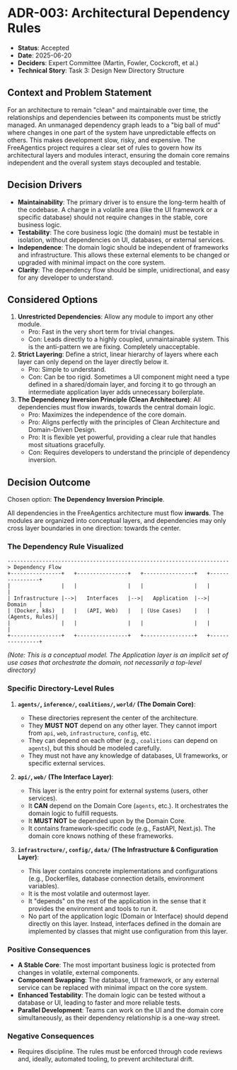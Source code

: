 # ADR-003: Architectural Dependency Rules

- **Status**: Accepted
- **Date**: 2025-06-20
- **Deciders**: Expert Committee (Martin, Fowler, Cockcroft, et al.)
- **Technical Story**: Task 3: Design New Directory Structure

## Context and Problem Statement

For an architecture to remain "clean" and maintainable over time, the relationships and dependencies between its components must be strictly managed. An unmanaged dependency graph leads to a "big ball of mud" where changes in one part of the system have unpredictable effects on others. This makes development slow, risky, and expensive. The FreeAgentics project requires a clear set of rules to govern how its architectural layers and modules interact, ensuring the domain core remains independent and the overall system stays decoupled and testable.

## Decision Drivers

- **Maintainability**: The primary driver is to ensure the long-term health of the codebase. A change in a volatile area (like the UI framework or a specific database) should not require changes in the stable, core business logic.
- **Testability**: The core business logic (the domain) must be testable in isolation, without dependencies on UI, databases, or external services.
- **Independence**: The domain logic should be independent of frameworks and infrastructure. This allows these external elements to be changed or upgraded with minimal impact on the core system.
- **Clarity**: The dependency flow should be simple, unidirectional, and easy for any developer to understand.

## Considered Options

1. **Unrestricted Dependencies**: Allow any module to import any other module.
   - Pro: Fast in the very short term for trivial changes.
   - Con: Leads directly to a highly coupled, unmaintainable system. This is the anti-pattern we are fixing. Completely unacceptable.
2. **Strict Layering**: Define a strict, linear hierarchy of layers where each layer can only depend on the layer directly below it.
   - Pro: Simple to understand.
   - Con: Can be too rigid. Sometimes a UI component might need a type defined in a shared/domain layer, and forcing it to go through an intermediate application layer adds unnecessary boilerplate.
3. **The Dependency Inversion Principle (Clean Architecture)**: All dependencies must flow inwards, towards the central domain logic.
   - Pro: Maximizes the independence of the core domain.
   - Pro: Aligns perfectly with the principles of Clean Architecture and Domain-Driven Design.
   - Pro: It is flexible yet powerful, providing a clear rule that handles most situations gracefully.
   - Con: Requires developers to understand the principle of dependency inversion.

## Decision Outcome

Chosen option: **The Dependency Inversion Principle**.

All dependencies in the FreeAgentics architecture must flow **inwards**. The modules are organized into conceptual layers, and dependencies may only cross layer boundaries in one direction: towards the center.

### The Dependency Rule Visualized

```
----------------------------------------------------------------------> Dependency Flow
+----------------+   +----------------+   +----------------+   +----------------+
|                |   |                |   |                |   |                |
| Infrastructure |-->|   Interfaces   |-->|   Application  |-->|      Domain    |
| (Docker, k8s)  |   |   (API, Web)   |   | (Use Cases)    |   | (Agents, Rules)|
|                |   |                |   |                |   |                |
+----------------+   +----------------+   +----------------+   +----------------+
```

_(Note: This is a conceptual model. The Application layer is an implicit set of use cases that orchestrate the domain, not necessarily a top-level directory)_

### Specific Directory-Level Rules

1. **`agents/`, `inference/`, `coalitions/`, `world/` (The Domain Core)**:

   - These directories represent the center of the architecture.
   - They **MUST NOT** depend on any other layer. They cannot import from `api`, `web`, `infrastructure`, `config`, etc.
   - They can depend on each other (e.g., `coalitions` can depend on `agents`), but this should be modeled carefully.
   - They must not have any knowledge of databases, UI frameworks, or specific external services.

2. **`api/`, `web/` (The Interface Layer)**:

   - This layer is the entry point for external systems (users, other services).
   - It **CAN** depend on the Domain Core (`agents`, etc.). It orchestrates the domain logic to fulfill requests.
   - It **MUST NOT** be depended upon by the Domain Core.
   - It contains framework-specific code (e.g., FastAPI, Next.js). The domain core knows nothing of these frameworks.

3. **`infrastructure/`, `config/`, `data/` (The Infrastructure & Configuration Layer)**:
   - This layer contains concrete implementations and configurations (e.g., Dockerfiles, database connection details, environment variables).
   - It is the most volatile and outermost layer.
   - It "depends" on the rest of the application in the sense that it provides the environment and tools to run it.
   - No part of the application logic (Domain or Interface) should depend directly on this layer. Instead, interfaces defined in the domain are implemented by classes that might use configuration from this layer.

### Positive Consequences

- **A Stable Core**: The most important business logic is protected from changes in volatile, external components.
- **Component Swapping**: The database, UI framework, or any external service can be replaced with minimal impact on the core system.
- **Enhanced Testability**: The domain logic can be tested without a database or UI, leading to faster and more reliable tests.
- **Parallel Development**: Teams can work on the UI and the domain core simultaneously, as their dependency relationship is a one-way street.

### Negative Consequences

- Requires discipline. The rules must be enforced through code reviews and, ideally, automated tooling, to prevent architectural drift.
